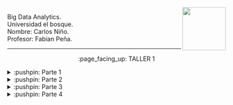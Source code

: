 <img align="right" width="100" height="100" src="https://upload.wikimedia.org/wikipedia/commons/thumb/6/62/Logo_de_la_Universidad_El_Bosque.svg/2260px-Logo_de_la_Universidad_El_Bosque.svg.png">

<p>
Big Data Analytics.
<br>
Universidad el bosque.
<br>
Nombre: Carlos Niño.
<br>
Profesor: Fabian Peña. 
</p>

---------------------------

<p align="center">
    :page_facing_up: TALLER 1
</p>


<details>
<summary>:pushpin: Parte 1</summary>
  <br>
  1. Se instalo una maquina virtual en VirtualBox con Ubuntu como sistema:
   

  <br>
  2. Se siguieron los pasos de esta guía:   
    <a href="http://cis.csuohio.edu/~sschung/cis612/Instruction_INSTALLING_HADOOP_Ubuntu.pdf">Guía Hadoop</a>            
</details>

<details>
<summary>:pushpin: Parte 2</summary>
this is hidden
</details>

<details>
<summary>:pushpin: Parte 3</summary>
this is hidden
</details>

<details>
<summary>:pushpin: Parte 4</summary>
this is hidden
</details>
